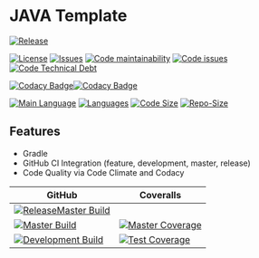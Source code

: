 # JAVA Template

[![Release][release-image]][release-url]

[![License][license-image]][license-url]
[![Issues][issues-image]][issues-url]
[![Code maintainability][code-maintainability-image]][code-maintainability-url] [![Code issues][code-issues-image]][code-issues-url] [![Code Technical Debt][code-tech-debt-image]][code-tech-debt-url]

[![Codacy Badge][codacy-image]][codacy-url][![Codacy Badge][codacy-coverage-image]][codacy-url]

[![Main Language][language-image]][code-metric-url] [![Languages][languages-image]][code-metric-url] [![Code Size][code-size-image]][code-metric-url] [![Repo-Size][repo-size-image]][code-metric-url]

## Features

- Gradle
- GitHub CI Integration (feature, development, master, release)
- Code Quality via Code Climate and Codacy

| GitHub                                                           | Coveralls                                                                  |
|------------------------------------------------------------------|----------------------------------------------------------------------------|
| [![ReleaseMaster Build][release-build-image]][release-url]       |                                                                            |
| [![Master Build][master-build-image]][master-url]                | [![Master Coverage][master-coveralls-image]][master-coveralls-url]         |
| [![Development Build][development-build-image]][development-url] | [![Test Coverage][development-coveralls-image]][development-coveralls-url] |


[release-url]: https://github.com/gregoranders/com.github.gregoranders.template/releases
[master-url]: https://github.com/gregoranders/com.github.gregoranders.template/tree/master
[development-url]: https://github.com/gregoranders/com.github.gregoranders.template/tree/development
[repository-url]: https://github.com/gregoranders/com.github.gregoranders.template
[code-metric-url]: https://github.com/gregoranders/com.github.gregoranders.template/search?l=JAVA
[license-url]: https://github.com/gregoranders/com.github.gregoranders.template/blob/master/LICENSE
[license-image]: https://img.shields.io/github/license/gregoranders/com.github.gregoranders.template.svg
[master-version-url]: https://github.com/gregoranders/com.github.gregoranders.template/blob/master/package.json
[master-version-image]: https://img.shields.io/github/package-json/v/gregoranders/com.github.gregoranders.template/master
[development-version-url]: https://github.com/gregoranders/com.github.gregoranders.template/blob/development/package.json
[development-version-image]: https://img.shields.io/github/package-json/v/gregoranders/com.github.gregoranders.template/development
[issues-url]: https://github.com/gregoranders/com.github.gregoranders.template/issues
[issues-image]: https://img.shields.io/github/issues-raw/gregoranders/com.github.gregoranders.template.svg
[release-image]: https://img.shields.io/github/release/gregoranders/com.github.gregoranders.template
[release-build-image]: https://github.com/gregoranders/com.github.gregoranders.template/workflows/Release%20CI/badge.svg
[master-build-image]: https://github.com/gregoranders/com.github.gregoranders.template/workflows/Master%20CI/badge.svg
[development-build-image]: https://github.com/gregoranders/com.github.gregoranders.template/workflows/Development%20CI/badge.svg
[master-coveralls-url]: https://coveralls.io/github/gregoranders/com.github.gregoranders.template?branch=master
[master-coveralls-image]: https://img.shields.io/coveralls/github/gregoranders/com.github.gregoranders.template/master
[development-coveralls-image]: https://img.shields.io/coveralls/github/gregoranders/com.github.gregoranders.template/development
[development-coveralls-url]: https://coveralls.io/github/gregoranders/com.github.gregoranders.template?branch=development
[code-maintainability-url]: https://codeclimate.com/github/gregoranders/com.github.gregoranders.template/maintainability
[code-maintainability-image]: https://img.shields.io/codeclimate/maintainability/gregoranders/com.github.gregoranders.template
[code-issues-url]: https://codeclimate.com/github/gregoranders/com.github.gregoranders.template/maintainability
[code-issues-image]: https://img.shields.io/codeclimate/issues/gregoranders/com.github.gregoranders.template
[code-tech-debt-url]: https://codeclimate.com/github/gregoranders/com.github.gregoranders.template/maintainability
[code-tech-debt-image]: https://img.shields.io/codeclimate/tech-debt/gregoranders/com.github.gregoranders.template
[language-image]: https://img.shields.io/github/languages/top/gregoranders/com.github.gregoranders.template
[languages-image]: https://img.shields.io/github/languages/count/gregoranders/com.github.gregoranders.template
[code-size-image]: https://img.shields.io/github/languages/code-size/gregoranders/com.github.gregoranders.template
[repo-size-image]: https://img.shields.io/github/repo-size/gregoranders/com.github.gregoranders.template
[codacy-image]: https://app.codacy.com/project/badge/Grade/d1cd7b5422ef48958feb9765a36f79c1
[codacy-coverage-image]: https://app.codacy.com/project/badge/Coverage/d1cd7b5422ef48958feb9765a36f79c1
[codacy-url]: https://app.codacy.com/gh/gregoranders/com.github.gregoranders.template/dashboard
